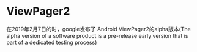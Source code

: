 # ViewPager2
在2019年2月7日的时，google发布了 Android ViewPager2的alpha版本(The alpha version of a software product is a pre-release early version that is part of a dedicated testing process)
